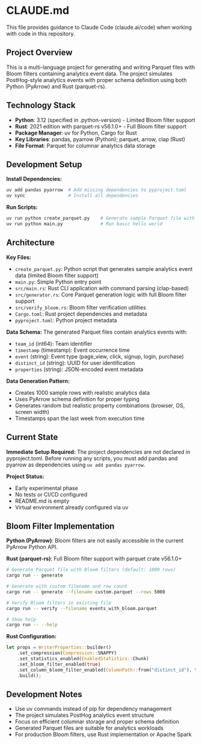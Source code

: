 # CLAUDE.md

This file provides guidance to Claude Code (claude.ai/code) when working with code in this repository.

## Project Overview

This is a multi-language project for generating and writing Parquet files with Bloom filters containing analytics event data. The project simulates PostHog-style analytics events with proper schema definition using both Python (PyArrow) and Rust (parquet-rs).

## Technology Stack

- **Python**: 3.12 (specified in .python-version) - Limited Bloom filter support
- **Rust**: 2021 edition with parquet-rs v56.1.0+ - Full Bloom filter support
- **Package Manager**: uv for Python, Cargo for Rust
- **Key Libraries**: pandas, pyarrow (Python); parquet, arrow, clap (Rust)
- **File Format**: Parquet for columnar analytics data storage

## Development Setup

**Install Dependencies:**
```bash
uv add pandas pyarrow  # Add missing dependencies to pyproject.toml
uv sync                # Install all dependencies
```

**Run Scripts:**
```bash
uv run python create_parquet.py    # Generate sample Parquet file with 1000 events
uv run python main.py              # Run basic hello world
```

## Architecture

**Key Files:**
- `create_parquet.py`: Python script that generates sample analytics event data (limited Bloom filter support)
- `main.py`: Simple Python entry point
- `src/main.rs`: Rust CLI application with command parsing (clap-based)
- `src/generator.rs`: Core Parquet generation logic with full Bloom filter support
- `src/verify_bloom.rs`: Bloom filter verification utilities
- `Cargo.toml`: Rust project dependencies and metadata
- `pyproject.toml`: Python project metadata

**Data Schema:**
The generated Parquet files contain analytics events with:
- `team_id` (int64): Team identifier
- `timestamp` (timestamp): Event occurrence time  
- `event` (string): Event type (page_view, click, signup, login, purchase)
- `distinct_id` (string): UUID for user identification
- `properties` (string): JSON-encoded event metadata

**Data Generation Pattern:**
- Creates 1000 sample rows with realistic analytics data
- Uses PyArrow schema definition for proper typing
- Generates random but realistic property combinations (browser, OS, screen width)
- Timestamps span the last week from execution time

## Current State

**Immediate Setup Required:**
The project dependencies are not declared in pyproject.toml. Before running any scripts, you must add pandas and pyarrow as dependencies using `uv add pandas pyarrow`.

**Project Status:**
- Early experimental phase
- No tests or CI/CD configured
- README.md is empty  
- Virtual environment already configured via uv

## Bloom Filter Implementation

**Python (PyArrow)**: Bloom filters are not easily accessible in the current PyArrow Python API.

**Rust (parquet-rs)**: Full Bloom filter support with parquet crate v56.1.0+
```bash
# Generate Parquet file with Bloom filters (default: 1000 rows)
cargo run -- generate

# Generate with custom filename and row count
cargo run -- generate --filename custom.parquet --rows 5000

# Verify Bloom filters in existing file
cargo run -- verify --filename events_with_bloom.parquet

# Show help
cargo run -- --help
```

**Rust Configuration:**
```rust
let props = WriterProperties::builder()
    .set_compression(Compression::SNAPPY)
    .set_statistics_enabled(EnabledStatistics::Chunk)
    .set_bloom_filter_enabled(true)
    .set_column_bloom_filter_enabled(ColumnPath::from("distinct_id"), true)
    .build();
```

## Development Notes

- Use uv commands instead of pip for dependency management  
- The project simulates PostHog analytics event structure
- Focus on efficient columnar storage and proper schema definition
- Generated Parquet files are suitable for analytics workloads
- For production Bloom filters, use Rust implementation or Apache Spark